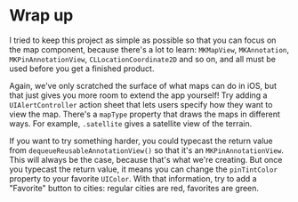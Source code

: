 # Wrap up

I tried to keep this project as simple as possible so that you can focus on the map component, because there's a lot to learn: `MKMapView`, `MKAnnotation`, `MKPinAnnotationView`, `CLLocationCoordinate2D` and so on, and all must be used before you get a finished product.

Again, we've only scratched the surface of what maps can do in iOS, but that just gives you more room to extend the app yourself! Try adding a `UIAlertController` action sheet that lets users specify how they want to view the map. There's a `mapType` property that draws the maps in different ways. For example, `.satellite` gives a satellite view of the terrain.

If you want to try something harder, you could typecast the return value from `dequeueReusableAnnotationView()` so that it's an `MKPinAnnotationView`. This will always be the case, because that's what we're creating. But once you typecast the return value, it means you can change the `pinTintColor` property to your favorite `UIColor`. With that information, try to add a "Favorite" button to cities: regular cities are red, favorites are green.
